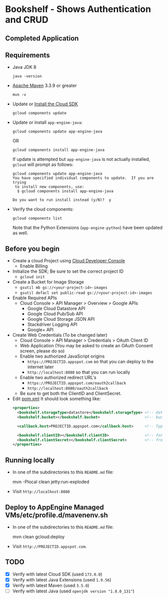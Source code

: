 # Bookshelf - Shows Authentication and CRUD
## Completed Application

## Requirements
* Java JDK 8

  ```
  java -version
  ```
  
* [Apache Maven](http://maven.apache.org) 3.3.9 or greater

  ```
  mvn -v
  ```
  
* Update or [Install the Cloud SDK](https://cloud.google.com/sdk/)

  ```
  gcloud components update
  ```
  
* Update or install `app-engine-java`:

    ```
    gcloud components update app-engine-java
    ```

  OR

    ```
    gcloud components install app-engine-java
    ```

  If update is attempted but `app-engine-java` is not actually installed, `gcloud` will prompt as follows:

    ```
    gcloud components update app-engine-java
    You have specified individual components to update.  If you are trying
     to install new components, use:
      $ gcloud components install app-engine-java
    
    Do you want to run install instead (y/N)?  y
    ```

* Verify the cloud components:

  ```
  gcloud components list
  ```
  
  Note that the Python Extensions (`app-engine-python`) have been updated as well.

## Before you begin
* Create a cloud Project using [Cloud Developer Console](https://console.google.com)
  * Enable Billing
* Initialize the SDK; Be sure to set the correct project ID
  * `gcloud init`
* Create a Bucket for Image Storage
  * `gsutil mb gs://<your-project-id>-images`
  * `gsutil defacl set public-read gs://<your-project-id>-images`
* Enable Required APIs
  * Cloud Console > API Manager > Overview > Google APIs
    * Google Cloud Datastore API
    * Google Cloud Pub/Sub API
    * Google Cloud Storage JSON API
    * Stackdriver Logging API
    * Google+ API
* Create Web Credentials (To be changed later)
  * Cloud Console > API Manager > Credentials > OAuth Client ID
  * Web Application (You may be asked to create an OAuth Consent screen, please do so)
  * Enable two authorized JavaScript origins
    * `https://PROJECTID.appspot.com`  so that you can deploy to the internet later
    * `http://localhost:8080` so that you can run locally
  * Enable two authorized redirect URL's
    * `https://PROJECTID.appspot.com/oauth2callback`
    * `http://localhost:8080/oauth2callback`
  * Be sure to get both the ClientID and ClientSecret.
* Edit [pom.xml](pom.xml) It should look something like:
    ```xml
    <properties>
      <bookshelf.storageType>datastore</bookshelf.storageType> <!-- datastore or cloudsql -->
      <bookshelf.bucket></bookshelf.bucket>                    <!-- bucket you created earlier -->

      <callback.host>PROJECTID.appspot.com</callback.host>     <!-- Typically projectname.appspot.com -->

      <bookshelf.clientID></bookshelf.clientID>                <!-- for User Authentication -->
      <bookshelf.clientSecret></bookshelf.clientSecret>        <!-- from g.co/cloud/console -->
    </properties>
    ```

## Running locally

* In one of the subdirectories to this `README.md` file:

    mvn -Plocal clean jetty:run-exploded

* Visit `http://localhost:8080`

## Deploy to AppEngine Managed VMs/etc/profile.d/mavenenv.sh

* In one of the subdirectories to this `README.md` file:

    mvn clean gcloud:deploy

* Visit `http://PROJECTID.appspot.com`.

## TODO

- [x] Verify with latest Cloud SDK (used `173.0.0`)
- [x] Verify with latest Java Extensions (used `1.9.56`)
- [x] Verify with latest Maven (used `3.5.0`)
- [ ] Verify with latest Java (used `openjdk version "1.8.0_131"`)
